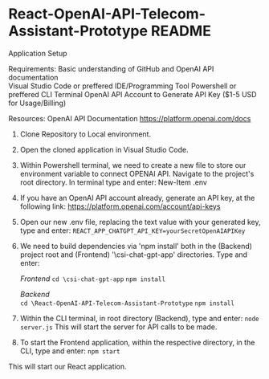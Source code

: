# React-OpenAI-API-Telecom-Assistant-Prototype README
Application Setup

Requirements:
Basic understanding of GitHub and OpenAI API documentation  
Visual Studio Code or preffered IDE/Programming Tool
Powershell or preffered CLI Terminal
OpenAI API Account to Generate API Key ($1-5 USD for Usage/Billing)

Resources:
OpenAI API Documentation
https://platform.openai.com/docs

1. Clone Repository to Local environment.

2. Open the cloned application in Visual Studio Code.

3. Within Powershell terminal, we need to create a new file to store our environment variable to connect OPENAI API. 
   Navigate to the project's root directory. In terminal type and enter:
   New-Item .env
   
4. If you have an OpenAI API account already, generate an API key, at the following link:
   https://platform.openai.com/account/api-keys
   
5. Open our new .env file, replacing the text value with your generated key, type and enter:
   `REACT_APP_CHATGPT_API_KEY=yourSecretOpenAIAPIKey`   
   
6. We need to build dependencies via 'npm install' both in the (Backend) project root and (Frontend) '\csi-chat-gpt-app' directories. Type and enter:

   *Frontend* 
   `cd \csi-chat-gpt-app`
   `npm install`
   
   *Backend*     
   `cd \React-OpenAI-API-Telecom-Assistant-Prototype`
   `npm install`
   

8. Within the CLI terminal, in root directory (Backend), type and enter:
   `node server.js`
This will start the server for API calls to be made.

9. To start the Frontend application, within the respective directory, in the CLI, type and enter:
   `npm start`

This will start our React application.
